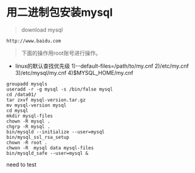# 用二进制包安装mysql
> download mysql

`http://www.baidu.com`


> 下面的操作用root账号进行操作。

* linux的默认查找优先级
1)--default-files=/path/to/my.cnf
2)/etc/my.cnf
3)/etc/mysql/my.cnf
4)$MYSQL_HOME/my.cnf


```
groupadd mysqls
useradd -r -g mysql -s /bin/false mysql
cd /data01/
tar zxvf mysql-version.tar.gz
mv mysql-version mysql
cd mysql
mkdir mysql-files
chown -R mysql .
chgrp -R mysql .
bin/mysqld --initialize --user=mysql
bin/mysql_ssl_rsa_setup
chown -R root .
chwon -R  mysql data mysql-files
bin/mysqld_safe --user=mysql &
```

need to test
